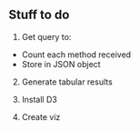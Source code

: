 ## Stuff to do

1) Get query to:

+ Count each method received
+ Store in JSON object
    
2) Generate tabular results

3) Install D3

4) Create viz